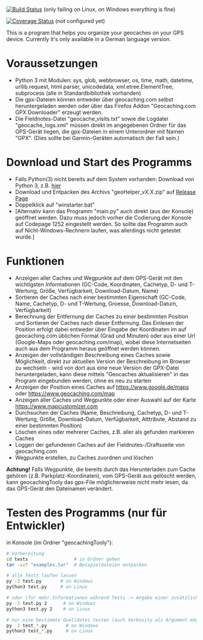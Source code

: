 [![Build Status](https://travis-ci.com/S0S-90/geocachingTooly.svg?branch=master)](https://travis-ci.com/S0S-90/geocachingTooly) (only failing on Linux, on Windows everything is fine) 

[![Coverage Status](https://coveralls.io/repos/github/S0S-90/geocachingTooly/badge.svg?branch=master)](https://coveralls.io/github/S0S-90/geocachingTooly?branch=master) (not configured yet)

This is a program that helps you organize your geocaches on your GPS device. Currently it's only available in a German language version.


# Voraussetzungen
* Python 3 mit Modulen: sys, glob, webbrowser, os, time, math, datetime, urllib.request, html.parser, unicodedata, xml.etree.ElementTree, subprocess (alle in Standardbibliothek vorhanden)
* Die gpx-Dateien können entweder über geocaching.com selbst heruntergeladen werden oder über das Firefox Addon "Geocaching.com GPX Downloader" erzeugt werden.
* Die Fieldnotes-Datei "geocache_visits.txt" sowie die Logdatei "geocache_logs.xml" müssen direkt im angegebenen Ordner für das GPS-Gerät liegen, 
die gpx-Dateien in einem Unterordner mit Namen "GPX". (Dies sollte bei Garmin-Geräten automatisch der Fall sein.)


# Download und Start des Programms
* Falls Python(3) nicht bereits auf dem System vorhanden: Download von Python 3, z.B. [hier](https://www.python.org/downloads/)
* Download und Entpacken des Archivs "geoHelper_vX.X.zip" auf [Release Page](https://github.com/S0S-90/geocachingTooly/releases) 
* Doppelklick auf "winstarter.bat"
* [Alternativ kann das Programm "main.py" auch direkt (aus der Konsole) geöffnet werden. Dazu muss jedoch vorher die Codierung der Konsole auf Codepage 1252 eingestellt werden.
So sollte das Programm auch auf Nicht-Windows-Rechnern laufen, was allerdings nicht getestet wurde.]


# Funktionen
* Anzeigen aller Caches und Wegpunkte auf dem GPS-Gerät mit den wichtigsten Informationen (GC-Code, Koordinaten, Cachetyp, D- und T-Wertung, Größe, Verfügbarkeit, Download-Datum, Name) 
* Sortieren der Caches nach einer bestimmten Eigenschaft (GC-Code, Name, Cachetyp, D- und T-Wertung, Groesse, Download-Datum, Verfügbarkeit)
* Berechnung der Entfernung der Caches zu einer bestimmten Position und Sortieren der Caches nach dieser Entfernung. Das Einlesen der Position erfolgt dabei entweder über 
Eingabe der Koordinaten im auf geocaching.com üblichen Format (Grad und Minuten) oder aus einer Url (Google-Maps oder geocaching.com/map), wobei diese Internetseiten auch aus dem 
Programm heraus geöffnet werden können.
* Anzeigen der vollständigen Beschreibung eines Caches sowie Möglichkeit, direkt zur aktuellen Version der Beschreibung im Browser zu wechseln - wird von dort aus eine neue Version der 
GPX-Datei heruntergeladen, kann diese mittels "Geocaches aktualisieren" in das Program eingebunden werden, ohne es neu zu starten
* Anzeigen der Position eines Caches auf https://www.google.de/maps oder https://www.geocaching.com/map
* Anzeigen aller Caches und Wegpunkte oder einer Auswahl auf der Karte https://www.mapcustomizer.com
* Durchsuchen der Caches (Name, Beschreibung, Cachetyp, D- und T-Wertung, Größe, Download-Datum, Verfügbarkeit, Atttribute, Abstand zu einer bestimmten Position)
* Löschen eines oder mehrerer Caches, z.B. aller als gefunden markieren Caches
* Loggen der gefundenen Caches auf der Fieldnotes-/Draftsseite von geocaching.com
* Wegpunkte erstellen, zu Caches zuordnen und löschen

**Achtung!** Falls Wegpunkte, die bereits durch das Herunterladen zum Cache gehören (z.B. Parkplatz-Koordinaten), vom GPS-Gerät aus gelöscht werden, kann geocachingTooly das gpx-File 
möglicherweise nicht mehr lesen, da das GPS-Gerät den Dateinamen verändert.


# Testen des Programms (nur für Entwickler)
in Konsole (im Ordner "geocachingTooly"):

````bash
# Vorbereitung
cd tests                 # in Ordner gehen
tar -xzf "examples.tar"  # Beispieldateien entpacken

# alle Tests laufen lassen
py -3 test.py       # on Windows
python3 test.py     # on Linux

# oder (für mehr Informationen während Tests -> Angabe einer zusätzlichen Verbosity)
py -3 test.py 2      # on Windows
python3 test.py 2    # on Linux

# nur eine bestimmte Quelldatei testen (auch Verbosity als Argument möglich)
py -3 test_*.py       # on Windows
python3 test_*.py     # on Linux
````




